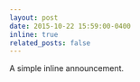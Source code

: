 ```yaml
---
layout: post
date: 2015-10-22 15:59:00-0400
inline: true
related_posts: false
---
```


A simple inline announcement.

